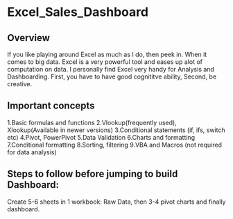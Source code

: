 # Excel_Sales_Dashboard
## Overview 
If you like playing around Excel as much as I do, then peek in. When it comes to big data. Excel is a very powerful tool and eases up alot of computation on data. I personally find Excel very handy for Analysis and Dashboarding. First, you have to have good cognititve ability, Second, be creative.

## Important concepts 
1.Basic formulas and functions
2.Vlookup(frequently used), Xlookup(Available in newer versions)
3.Conditional statements (if, ifs, switch etc)
4.Pivot, PowerPivot
5.Data Validation
6.Charts and formatting
7.Conditional formatting
8.Sorting, filtering
9.VBA and Macros (not required for data analysis)

## Steps to follow before jumping to build Dashboard: 
Create 5-6 sheets in 1 workbook: Raw Data, then 3-4 pivot charts and finally dashboard.
